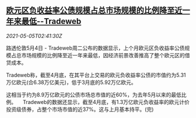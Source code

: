 <!--1620183664000-->
[欧元区负收益率公债规模占总市场规模的比例降至近一年来最低--Tradeweb](https://cn.reuters.com/article/europe-bonds-negative-yields-0504-tues-idCNKBS2CM060)
------

<div><i>2021-05-05T02:41:30Z</i></div><p>路透伦敦5月4日 - Tradeweb周二公布的数据显示，上个月欧元区负收益率公债规模占总市场规模的比例降至近一年来最低，因经济前景改善推高了整个欧元区的借贷成本。 　</p><p>Tradeweb称，截至4月底，在其平台上交易的欧元负收益率公债的市值约为5.31万亿欧元(合6.38万亿美元)，低于3月底的5.92万亿欧元。 　</p><p>这相当于约为8.9万亿欧元的公债市场总市值的近60%，为去年5月以来的最低比例。 　Tradeweb的数据还显示，截至4月底，有1.3万亿欧元负收益率的欧元计价投资级债券，占整个市场市值的近37%。这与上月基本持平。(完)</p>
